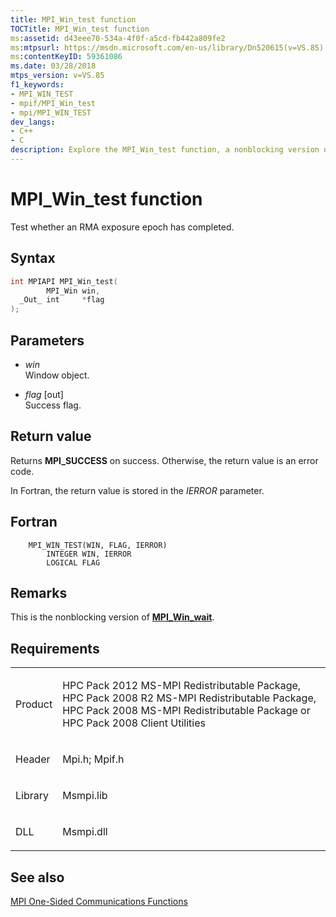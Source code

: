 ```yaml
---
title: MPI_Win_test function
TOCTitle: MPI_Win_test function
ms:assetid: d43eee70-534a-4f0f-a5cd-fb442a809fe2
ms:mtpsurl: https://msdn.microsoft.com/en-us/library/Dn520615(v=VS.85)
ms:contentKeyID: 59361086
ms.date: 03/28/2018
mtps_version: v=VS.85
f1_keywords:
- MPI_WIN_TEST
- mpif/MPI_Win_test
- mpi/MPI_WIN_TEST
dev_langs:
- C++
- C
description: Explore the MPI_Win_test function, a nonblocking version of MPI_Win_wait. Learn its syntax, parameters, and return values for successful RMA exposure epoch completion.
---
```


# MPI\_Win\_test function

Test whether an RMA exposure epoch has completed.

## Syntax

``` c++
int MPIAPI MPI_Win_test(
        MPI_Win win,
  _Out_ int     *flag
);
```

## Parameters

  - *win*  
    Window object.

  - *flag* \[out\]  
    Success flag.

## Return value

Returns **MPI\_SUCCESS** on success. Otherwise, the return value is an error code.

In Fortran, the return value is stored in the *IERROR* parameter.

## Fortran

``` FORTRAN
    MPI_WIN_TEST(WIN, FLAG, IERROR)
        INTEGER WIN, IERROR
        LOGICAL FLAG
```

## Remarks

This is the nonblocking version of [**MPI\_Win\_wait**](mpi-win-wait-function.md).

## Requirements

<table>
<colgroup>
<col/>
<col/>
</colgroup>
<tbody>
<tr class="odd">
<td><p>Product</p></td>
<td><p>HPC Pack 2012 MS-MPI Redistributable Package, HPC Pack 2008 R2 MS-MPI Redistributable Package, HPC Pack 2008 MS-MPI Redistributable Package or HPC Pack 2008 Client Utilities</p></td>
</tr>
<tr class="even">
<td><p>Header</p></td>
<td>Mpi.h;
Mpif.h</td>
</tr>
<tr class="odd">
<td><p>Library</p></td>
<td>Msmpi.lib</td>
</tr>
<tr class="even">
<td><p>DLL</p></td>
<td>Msmpi.dll</td>
</tr>
</tbody>
</table>


## See also

[MPI One-Sided Communications Functions](mpi-one-sided-communications-functions.md)

